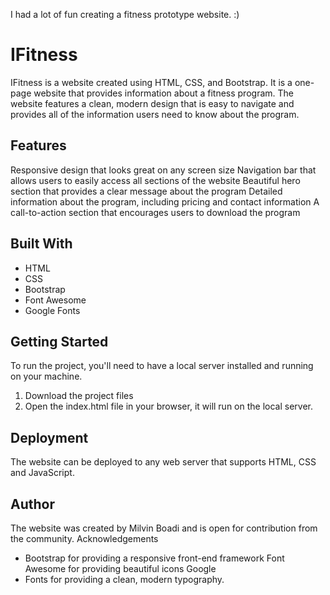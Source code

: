 I had a lot of fun creating a fitness prototype website. :)

# IFitness

IFitness is a website created using HTML, CSS, and Bootstrap. It is a one-page website that provides information about a fitness program. The website features a clean, modern design that is easy to navigate and provides all of the information users need to know about the program. 

## Features 

Responsive design that looks great on any screen size
Navigation bar that allows users to easily access all sections of the website 
Beautiful hero section that provides a clear message about the program 
Detailed information about the program, including pricing and contact information 
A call-to-action section that encourages users to download the program 

## Built With

- HTML 
- CSS 
- Bootstrap 
- Font Awesome 
- Google Fonts 

## Getting Started 

To run the project, you'll need to have a local server installed and running on your machine. 
1.	Download the project files 
2.	Open the index.html file in your browser, it will run on the local server. 

## Deployment 

The website can be deployed to any web server that supports HTML, CSS and JavaScript. 

## Author 

The website was created by Milvin Boadi and is open for contribution from the community.
Acknowledgements
- Bootstrap for providing a responsive front-end framework Font Awesome for providing beautiful icons Google 
- Fonts for providing a clean, modern typography. 



